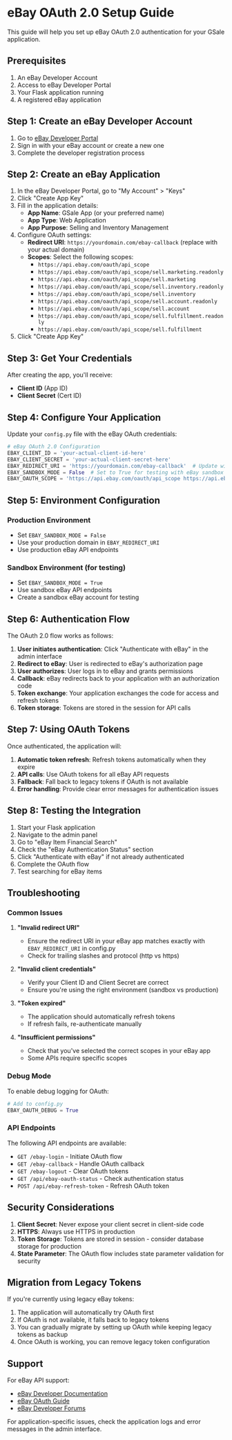# eBay OAuth 2.0 Setup Guide

This guide will help you set up eBay OAuth 2.0 authentication for your GSale application.

## Prerequisites

1. An eBay Developer Account
2. Access to eBay Developer Portal
3. Your Flask application running
4. A registered eBay application

## Step 1: Create an eBay Developer Account

1. Go to [eBay Developer Portal](https://developer.ebay.com/)
2. Sign in with your eBay account or create a new one
3. Complete the developer registration process

## Step 2: Create an eBay Application

1. In the eBay Developer Portal, go to "My Account" > "Keys"
2. Click "Create App Key"
3. Fill in the application details:
   - **App Name**: GSale App (or your preferred name)
   - **App Type**: Web Application
   - **App Purpose**: Selling and Inventory Management
4. Configure OAuth settings:
   - **Redirect URI**: `https://yourdomain.com/ebay-callback` (replace with your actual domain)
   - **Scopes**: Select the following scopes:
     - `https://api.ebay.com/oauth/api_scope`
     - `https://api.ebay.com/oauth/api_scope/sell.marketing.readonly`
     - `https://api.ebay.com/oauth/api_scope/sell.marketing`
     - `https://api.ebay.com/oauth/api_scope/sell.inventory.readonly`
     - `https://api.ebay.com/oauth/api_scope/sell.inventory`
     - `https://api.ebay.com/oauth/api_scope/sell.account.readonly`
     - `https://api.ebay.com/oauth/api_scope/sell.account`
     - `https://api.ebay.com/oauth/api_scope/sell.fulfillment.readonly`
     - `https://api.ebay.com/oauth/api_scope/sell.fulfillment`
5. Click "Create App Key"

## Step 3: Get Your Credentials

After creating the app, you'll receive:
- **Client ID** (App ID)
- **Client Secret** (Cert ID)

## Step 4: Configure Your Application

Update your `config.py` file with the eBay OAuth credentials:

```python
# eBay OAuth 2.0 Configuration
EBAY_CLIENT_ID = 'your-actual-client-id-here'
EBAY_CLIENT_SECRET = 'your-actual-client-secret-here'
EBAY_REDIRECT_URI = 'https://yourdomain.com/ebay-callback'  # Update with your domain
EBAY_SANDBOX_MODE = False  # Set to True for testing with eBay sandbox
EBAY_OAUTH_SCOPE = 'https://api.ebay.com/oauth/api_scope https://api.ebay.com/oauth/api_scope/sell.marketing.readonly https://api.ebay.com/oauth/api_scope/sell.marketing https://api.ebay.com/oauth/api_scope/sell.inventory.readonly https://api.ebay.com/oauth/api_scope/sell.inventory https://api.ebay.com/oauth/api_scope/sell.account.readonly https://api.ebay.com/oauth/api_scope/sell.account https://api.ebay.com/oauth/api_scope/sell.fulfillment.readonly https://api.ebay.com/oauth/api_scope/sell.fulfillment'
```

## Step 5: Environment Configuration

### Production Environment
- Set `EBAY_SANDBOX_MODE = False`
- Use your production domain in `EBAY_REDIRECT_URI`
- Use production eBay API endpoints

### Sandbox Environment (for testing)
- Set `EBAY_SANDBOX_MODE = True`
- Use sandbox eBay API endpoints
- Create a sandbox eBay account for testing

## Step 6: Authentication Flow

The OAuth 2.0 flow works as follows:

1. **User initiates authentication**: Click "Authenticate with eBay" in the admin interface
2. **Redirect to eBay**: User is redirected to eBay's authorization page
3. **User authorizes**: User logs in to eBay and grants permissions
4. **Callback**: eBay redirects back to your application with an authorization code
5. **Token exchange**: Your application exchanges the code for access and refresh tokens
6. **Token storage**: Tokens are stored in the session for API calls

## Step 7: Using OAuth Tokens

Once authenticated, the application will:

1. **Automatic token refresh**: Refresh tokens automatically when they expire
2. **API calls**: Use OAuth tokens for all eBay API requests
3. **Fallback**: Fall back to legacy tokens if OAuth is not available
4. **Error handling**: Provide clear error messages for authentication issues

## Step 8: Testing the Integration

1. Start your Flask application
2. Navigate to the admin panel
3. Go to "eBay Item Financial Search"
4. Check the "eBay Authentication Status" section
5. Click "Authenticate with eBay" if not already authenticated
6. Complete the OAuth flow
7. Test searching for eBay items

## Troubleshooting

### Common Issues

1. **"Invalid redirect URI"**
   - Ensure the redirect URI in your eBay app matches exactly with `EBAY_REDIRECT_URI` in config.py
   - Check for trailing slashes and protocol (http vs https)

2. **"Invalid client credentials"**
   - Verify your Client ID and Client Secret are correct
   - Ensure you're using the right environment (sandbox vs production)

3. **"Token expired"**
   - The application should automatically refresh tokens
   - If refresh fails, re-authenticate manually

4. **"Insufficient permissions"**
   - Check that you've selected the correct scopes in your eBay app
   - Some APIs require specific scopes

### Debug Mode

To enable debug logging for OAuth:

```python
# Add to config.py
EBAY_OAUTH_DEBUG = True
```

### API Endpoints

The following API endpoints are available:

- `GET /ebay-login` - Initiate OAuth flow
- `GET /ebay-callback` - Handle OAuth callback
- `GET /ebay-logout` - Clear OAuth tokens
- `GET /api/ebay-oauth-status` - Check authentication status
- `POST /api/ebay-refresh-token` - Refresh OAuth token

## Security Considerations

1. **Client Secret**: Never expose your client secret in client-side code
2. **HTTPS**: Always use HTTPS in production
3. **Token Storage**: Tokens are stored in session - consider database storage for production
4. **State Parameter**: The OAuth flow includes state parameter validation for security

## Migration from Legacy Tokens

If you're currently using legacy eBay tokens:

1. The application will automatically try OAuth first
2. If OAuth is not available, it falls back to legacy tokens
3. You can gradually migrate by setting up OAuth while keeping legacy tokens as backup
4. Once OAuth is working, you can remove legacy token configuration

## Support

For eBay API support:
- [eBay Developer Documentation](https://developer.ebay.com/api-docs/)
- [eBay OAuth Guide](https://developer.ebay.com/api-docs/static/oauth-guide.html)
- [eBay Developer Forums](https://community.ebay.com/t5/Developer-Community/ct-p/developer-community)

For application-specific issues, check the application logs and error messages in the admin interface.
